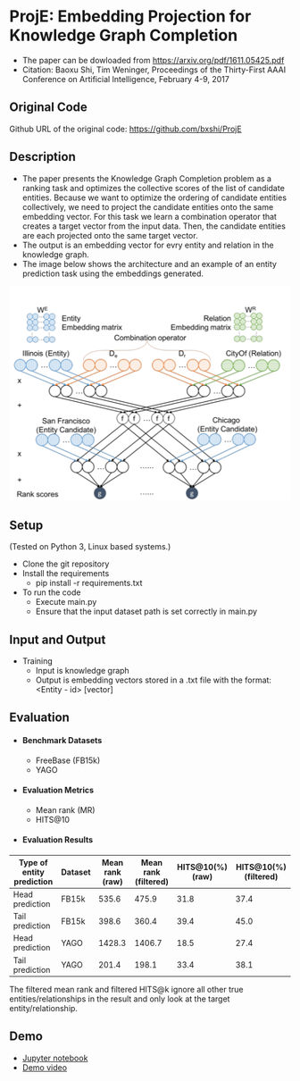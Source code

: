 # ProjE: Embedding Projection for Knowledge Graph Completion

- The paper can be dowloaded from https://arxiv.org/pdf/1611.05425.pdf
- Citation: Baoxu Shi, Tim Weninger, Proceedings of the Thirty-First AAAI Conference on Artificial Intelligence, February 4-9, 2017

## Original Code
Github URL of the original code: https://github.com/bxshi/ProjE

## Description
- The paper presents the Knowledge Graph Completion problem as a ranking task and optimizes the collective scores of the list of candidate entities. Because we want to optimize the ordering of candidate entities collectively, we need to
project the candidate entities onto the same embedding vector. For this task we learn a combination operator
that creates a target vector from the input data. Then, the candidate entities are each projected onto the same
target vector.
- The output is an embedding vector for evry entity and relation in the knowledge graph.
- The image below shows the architecture and an example of an entity prediction task using the embeddings generated.

![architecture](resources/architecture.png)

## Setup
(Tested on Python 3, Linux based systems.)
- Clone the git repository
- Install the requirements
	- pip install -r requirements.txt
- To run the code
	- Execute main.py
	- Ensure that the input dataset path is set correctly in main.py

## Input and Output
- Training
	- Input is knowledge graph
	- Output is embedding vectors stored in a .txt file with the format: <Entity - id> [vector]

## Evaluation
- #### Benchmark Datasets
    - FreeBase (FB15k)
    - YAGO
- #### Evaluation Metrics
    - Mean rank (MR)
    - HITS@10
- #### Evaluation Results

| Type of entity prediction | Dataset | Mean rank (raw) | Mean rank (filtered) | HITS@10(%) (raw) | HITS@10(%) (filtered)|
|---------------------------|---------|-----------------|----------------------|------------------|----------------------|
| Head prediction | FB15k | 535.6 | 475.9 | 31.8 | 37.4 |
| Tail prediction | FB15k | 398.6 | 360.4 | 39.4 | 45.0 |
| Head prediction | YAGO | 1428.3 | 1406.7 | 18.5 | 27.4 |
| Tail prediction | YAGO | 201.4 | 198.1 | 33.4 | 38.1 |

The filtered mean rank and filtered HITS@k ignore all other true entities/relationships in the result and only look at the target entity/relationship.

## Demo
- [Jupyter notebook](https://github.com/trishav96/ditk/blob/develop/graph/embedding/projE/jupyter.txt)
- [Demo video](https://youtu.be/oNH4QWZvydU)
